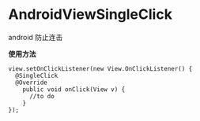 # AndroidViewSingleClick
android 防止连击

**使用方法**
```
view.setOnClickListener(new View.OnClickListener() {
  @SingleClick
  @Override
    public void onClick(View v) {
      //to do
    }
});
```

